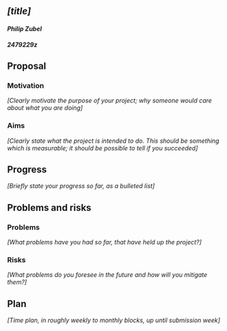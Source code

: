 
## *[title]* 
#### *Philip Zubel* 
#### *2479229z* 

## Proposal
### Motivation
*[Clearly motivate the purpose of your project; why someone would care about what you are doing]*



### Aims
*[Clearly state what the project is intended to do. This should be something which is measurable; it should be possible to tell if you succeeded]*



## Progress
*[Briefly state your progress so far, as a bulleted list]*


## Problems and risks
### Problems
*[What problems have you had so far, that have held up the project?]*


### Risks
*[What problems do you foresee in the future and how will you mitigate them?]*


## Plan
*[Time plan, in roughly weekly to monthly blocks, up until submission week]*


